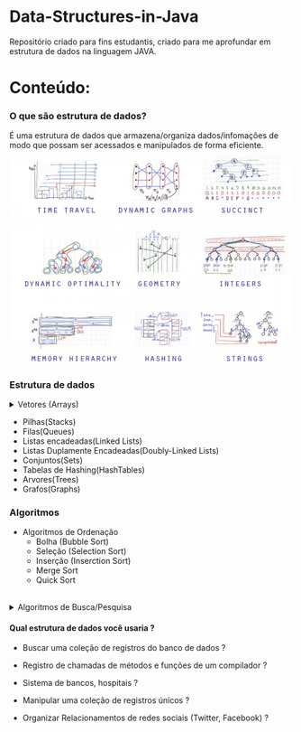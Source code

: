 # Data-Structures-in-Java

Repositório criado para fins estudantis, criado para me aprofundar em estrutura de dados na linguagem JAVA.

# Conteúdo:

### O que são estrutura de dados?

É uma estrutura de dados que armazena/organiza dados/infomações de modo que possam ser acessados e manipulados de forma eficiente.

![Imagem das estruturas de dados](images/estruturaDados.png)

### Estrutura de dados

   <details>
  <summary>Vetores (Arrays)</summary>

 ### Um array é uma estrutura de dados que armazena uma coleção de elementos de tal forma que cada um dos elementos possa ser identificado por, pelo menos um indice ou uma chave.
  
  <br>
  
  - **Criação de um Vetor**  
    - Exemplo de criação de um vetor:  
      ```java
      tipo[] novo_array = new tipo[tamanho];
      ```

- **Iterando um Vetor**

  - Exemplo de iteração usando um `for`:

    ```java
    for (int i = 0; i < novo_array.length; i++) {
        // Acessando o elemento do vetor
        System.out.println(novo_array[i]);
    }
    ```

    - Exemplo de iteração usando um `foreach`:

    ```java
    for (tipo elemento : novo_array) {
      // Acessando o elemento do vetor
      System.out.println(elemento);
    }
    ```

- **Classe Vetor utilizada**

```java
  public class Vetor{
  private String[] elementos;
  private int tamanho;

    public Vetor(int capacidade){
        this.elementos = new String[capacidade];
        this.tamanho = 0;
    }
  }
```

- **Adicionando elemento no final do vetor**

```java
   public void adicionaElemento(String elemento) throws Exception{
      //Itera os elementos dentro do array e aumenta o tamanho até o seu limite total
      if(this.tamanho < this.elementos.length){
          this.elementos[this.tamanho] = elemento;
          this.tamanho++;
      }
      else{
          throw new Exception("Vetor já está cheio, não é possivel adicionar mais elementos");
      }
  }
```

- **Verificando a quantidade de elementos no vetor**

```java
  public int tamanho(){
      return this.tamanho;
  }
```

- **Imprimindo os elementos do vetor**

```java
  @Override
  public String toString(){
      return "Vetor [elementos=" + Arrays.toString(elementos)
                      + ", tamanho="
                      + tamanho + "]";
  }
```

- **Verificando se um elemento existe no vetor**

  - Exemplo de iteração usando um `for`:
    ```java
     public int elementoExisteNoVetorFor(String elemento) {
        for (int i = 0; i < this.elementos.length; i++) {
          if (elementos[i].equals(elemento.toUpperCase())) {
              return i;
          }
    }
      return -1;
    }
    ```
  - Exemplo de iteração usando um `foreach`:

    ```java
    public boolean elementoExisteNoVetorForEach(String elemento) {
       for (String item : elementos) {
          if (item.equals(elemento.toUpperCase())) {
              return true;
          }
      }
      return false;
    }
    ```

- **Adicionando elemento em qualquer posição**
  ```java
     // Representação visual da adição do elemento na posição escolhida no vetor.
    // Quero adicionar Z na posicao 2

    // 0 1 2 3 4 5 6 = tamanho do array é 5
    // B C E F G + +

    // Overloading de metodo
    public boolean adicionar(int posicao, String elemento) {
        // Verifica se a posição está dentro das posições disponiveis dentro do vetor
        if (!(posicao < this.tamanho && posicao >= 0)) {
            throw new IllegalArgumentException("Posição invalida");
        }

        this.aumentarCapacidade();
        // Loop do final do vetor até a posição que o novo elemento será inserido
        // int i = this.tamanho - 1 =
        // this.elementos[i + 1] = this.elementos[i]; =
        for (int i = this.tamanho - 1; i >= posicao; i--) {
            this.elementos[i + 1] = this.elementos[i];
        }
        this.elementos[posicao] = elemento;

        return false;
    }
  ```

- **Adicionando mais capacidade ao vetor**

  ```Java
   // Metodo que só será utilizado dentro da classe vetor
    private void aumentarCapacidade() {
        if (this.tamanho == this.elementos.length) {
            // A melhor forma de aumentar a capacidade do vetor é dobrando o tamanho dele
            String[] elementosNovos = new String[this.elementos.length * 2];

            for (int i = 0; i <= this.elementos.length; i++) {
                elementosNovos[i] = elementos[i];
            }

            this.elementos = elementosNovos;

        }
    }
  ```

- **Removendo elemento do vetor**

```java
  // B G D E F -> Posicao removida é 1(G)
    // 0 1 2 3 4 -> Tamanho 5
    // Vetor[1] = Vetor[2]
    // Vetor[2] = Vetor[3]
    // Vetor[3] = Vetor[4]
    public void remove(int posicao) {
        if (!(posicao < this.tamanho && posicao >= 0)) {
            throw new IllegalArgumentException("Posição invalida");
        }

        // O i irá receber a posição, e enquanto o i for menor do que o (tamanho - 1) =
        // tamanho original do array
        // o i irá aumentar fazendo com que as proximas posicões do array recebam os
        // valores das posições adjacentes e assim removendo o elemento da posição
        // escolhida.
        for (int i = posicao; i < this.tamanho - 1; i++) {
            this.elementos[i] = elementos[i + 1];
        }
        tamanho--;

    }
```
- **Generalizando o tipo dos elementos**
  ### Object X Generics <ㅤTㅤ>
    Quando pensamos em generalizar para que possamos colocar diversos tipos de dados em uma estrutura como uma lista, usando Object ou genéricos (como <T>), devemos considerar vários fatores importantes. Um dos principais pontos é a segurança de tipo (Type Safety), mas há também outros aspectos como reusabilidade, legibilidade, manutenção e desempenho. 
    #### Segurança de tipo(Type Safety):
     - Usando o `Object`
       - Quando utilizamos o `Object` em uma estrutura de dados, o compilador permite que seja armazenado, Pois o `Object` é *SUPERCLASSE* de todas as classes em java.

       - Isso significa que você pode inserir qualquer tipo de dado(Como ´String´, ´Integer´, ou até mesmo Objetos) à estrutura de dados. 

    - Problema com o `Object`    
      - Embora isso possa parecer flexivel, o problema é que a verificação do tipo de objeto só ocorre em _Tempo de execução_ , o que pode levar a exceção como `ClassCastException` se você tentar fazer um cast incorreto.


       ```java
        List list = new ArrayList();
        list.add("String");
        list.add(10);  // Adiciona um número inteiro, que pode ser indesejado
        String str = (String) list.get(0);  // Necessário fazer cast
        Integer num = (Integer) list.get(1);  // Isso pode causar ClassCastException
       ```

       - Usando o `Generics`
        - Quando utilizamos o `Generics`, nós definimos explicitamente o tipo de dados que a estrutura de dados possa armazenar. 

       - Isso signigica que o compilador pode verificar os tipos de dados em _tempo de execução_ e garantir que o tipo do dado esteja correto. E assim, evitando o risco de   exceções em tempo de execução. 

       ```java
      List<String> list = new ArrayList<>();
      list.add("Texto");  
      String str = list.get(0);  // Não há necessidade de cast, já sabemos que é uma String
       ```

    
- **Definindo o tipo do vetor dinamicamente**

    - Para Entendermos melhor o que iremos fazer a seguir, precisamos entender um conceito bastante interessante chamado `Type Erasure`

   #### Type erasure (apagamento de tipo):

    * *O Type Erasure é um mecanismo em Java que remove informações sobre tipos genéricos em tempo de compilação. Isso significa que, durante a execução, o tipo genérico T é substituído pelo seu limite superior (Object, por padrão). Como consequência:*
      * Não é possível acessar ou criar instâncias do tipo genérico diretamente em tempo de execução.
      * Isso leva a limitações, como a impossibilidade de criar arrays de tipos genéricos diretamente.


  ```java
    private void aumentarCapacidade() {
       if (this.tamanho == this.elementos.length) {

        // Não é possível criar um array de tipo genérico diretamente
        // Isso gera um erro de compilação: "Cannot create a generic array of T"
        T[] elementosNovos = new T[this.elementos.length * 2]; 

        for (int i = 0; i < this.elementos.length; i++) {
            elementosNovos[i] = elementos[i];
        }

        this.elementos = elementosNovos;
     }
  }
  ```
  #### Por que isso não funciona?
  A tentativa de criar new T[] falha porque o tipo T não é mais acessível em tempo de execução devido ao Type Erasure.

  #### Como resolver ?
  Embora não possamos criar diretamente um array genérico, podemos usar as seguintes abordagens:


  ```java
    private void aumentarCapacidade() {
       if (this.tamanho == this.elementos.length) {

        // Cria um array de Object e faz o cast para T[]
        T[] elementosNovos = (T[]) new Object[this.elementos.length * 2]; 

        for (int i = 0; i < this.elementos.length; i++) {
            elementosNovos[i] = elementos[i];
        }

        this.elementos = elementosNovos;
     }
  }
  ```

  - A limitação de criar arrays genéricos em Java está diretamente relacionada ao conceito de Type Erasure.
  - Para contornar essa limitação, você pode usar arrays de Object[] com cast, reflexão, ou estruturas como ArrayList, dependendo das suas necessidades.
  - Sempre que possível, escolha soluções que garantam segurança de tipo e simplicidade no código.

  - **Metodos Com o tipo ´Object´**

  ```java
     public boolean adicionaElemento(Object elemento) {
        this.aumentarCapacidade();
        if (this.tamanho < this.elementos.length) {
            this.elementos[this.tamanho] = elemento;
            this.tamanho++;
            return true;
        }
        return false;
    }
  ```

  ```java
    public boolean elementoExisteNoVetorForEach(Object elemento) {
        for (Object item : elementos) {
            if (item.equals(elemento)) {
                return true;
            }
        }
        return false;
    }

    public int elementoExisteNoVetorFor(Object elemento) {
        for (int i = 0; i < this.elementos.length; i++) {
            if (elementos[i].equals(elemento)) {
                return i;
            }
        }
        return -1;
    }
  ```
  ```java
     public boolean adicionar(int posicao, Object elemento) {
        // Verifica se a posição está dentro das posições disponiveis dentro do vetor
        if (!(posicao < this.tamanho && posicao >= 0)) {
            throw new IllegalArgumentException("Posição invalida");
        }

        this.aumentarCapacidade();
        // Loop do final do vetor até a posição que o novo elemento será inserido
        // int i = this.tamanho - 1 =
        // this.elementos[i + 1] = this.elementos[i]; =
        for (int i = this.tamanho - 1; i >= posicao; i--) {
            this.elementos[i + 1] = this.elementos[i];
        }
        this.elementos[posicao] = elemento;

        return false;
    }
  ```
  ```java
        private void aumentarCapacidade() {
        if (this.tamanho == this.elementos.length) {
            // A melhor forma de aumentar a capacidade do vetor é dobrando o tamanho dele
            // Obs: Depende muito do caso em que você está tentando fazer isso, pode
            // acarretar um OutOfMemoryError
            Object[] elementosNovos = new Object[this.elementos.length * 2];

            for (int i = 0; i <= this.elementos.length; i++) {
                elementosNovos[i] = elementos[i];
            }

            this.elementos = elementosNovos;

        }
    }
  ```

  - **Metodos Com o tipo T(Generics)´**

  ```java
     // Uso mais elegante de instaciar um tipo Generics Type
    public VetorGenerics(int capacidade) {
        this.elementos = (T[]) new Object[capacidade];
        this.tamanho = 0;
    }

    public VetorGenerics(Class<T> tipoClasse, int capacidade) {
        this.elementos = (T[]) Array.newInstance(tipoClasse, capacidade);
        this.tamanho = 0;
    }
  ```

  ```java
    public boolean adicionaElemento(T elemento) {
        this.aumentarCapacidade();
        if (this.tamanho < this.elementos.length) {
            this.elementos[this.tamanho] = elemento;
            this.tamanho++;
            return true;
        }
        return false;
    }
  ```
  ```java
      public boolean elementoExisteNoVetorForEach(T elemento) {
        for (T item : elementos) {
            if (item.equals(elemento)) {
                return true;
            }
        }
        return false;
    }

    public int elementoExisteNoVetorFor(T elemento) {
        for (int i = 0; i < this.elementos.length; i++) {
            if (elementos[i].equals(elemento)) {
                return i;
            }
        }
        return -1;
    }
  ```
  ```java
       public boolean adicionar(int posicao, T elemento) {
        // Verifica se a posição está dentro das posições disponiveis dentro do vetor
        if (!(posicao < this.tamanho && posicao >= 0)) {
            throw new IllegalArgumentException("Posição invalida");
        }

        this.aumentarCapacidade();
        // Loop do final do vetor até a posição que o novo elemento será inserido
        // int i = this.tamanho - 1 =
        // this.elementos[i + 1] = this.elementos[i]; =
        for (int i = this.tamanho - 1; i >= posicao; i--) {
            this.elementos[i + 1] = this.elementos[i];
        }
        this.elementos[posicao] = elemento;

        return false;
    }
  ```
    ```java
       private void aumentarCapacidade() {
        if (this.tamanho == this.elementos.length) {

            // Não é possivel criar um array de tipo generico em java, o tipo `T` não é mais
            // acessivel em tempo de execução devido ao type erasure
            T[] elementosNovos = (T[]) new Object[this.elementos.length * 2];

            for (int i = 0; i <= this.elementos.length; i++) {
                elementosNovos[i] = elementos[i];
            }

            this.elementos = elementosNovos;

        }
    }
  ```

  ## Listas

  * Mas conhecida como ArrayList, é uma Classe que introduz uma facilidade maior de manipular um Array da forma convencional.

 ``` java
ArrayList<String> array = new ArrayList<String>();
        array.add("A");
        array.add("B");
        array.add("C");

        // Metodo que adiciona um elemento no index escolhido
        array.add(1, "Elemento");

        // Metodo de busca de algum elemento no array
        boolean existe = array.contains("B");
        if (existe) {
            System.out.println("O elemento existe no Array");
        } else {
            System.out.println("O elemento não existe no Array");
        }

        // Metodo que busca o index de um determinado parametro passado nos parentesees
        int pos = array.indexOf("B");
        if (pos > -1) {
            System.out.println("Elemento existe no array");
        } else {
            System.out.println("O elemento não existe no array");
        }

        // Metodo que busca o elemento de um determinado index
        String index = "Elemento do Index: " + array.get(3);
        System.out.println(index);

        // Metodo que remove um elemento do array e metodo que remove elemento de um
        // index
        array.remove("B"); // Elemento/Objeto
        array.remove(1); // Index

        // Metodo que verifica o tamanho do array
        int tamanho = array.size();
        System.out.println(tamanho);
```
   




</details>

- Pilhas(Stacks)
- Filas(Queues)
- Listas encadeadas(Linked Lists)
- Listas Duplamente Encadeadas(Doubly-Linked Lists)
- Conjuntos(Sets)
- Tabelas de Hashing(HashTables)
- Arvores(Trees)
- Grafos(Graphs)

### Algoritmos

- Algoritmos de Ordenação
  - Bolha (Bubble Sort)
  - Seleção (Selection Sort)
  - Inserção (Inserction Sort)
  - Merge Sort
  - Quick Sort

<br>

<details>
  <summary>Algoritmos de Busca/Pesquisa</summary>

### Busca Sequencial

- Percorre a lista elemento por elemento até encontrar o valor desejado ou atingir o final da lista.
- Ideal para listas pequenas ou não ordenadas.

  ### Métodos de Busca sequencial no Vetor

- **Elemento Existe no Vetor (com ForEach):**

  ```java
  //Tipo da variavel do parametro pode ser qualquer tipo de dado, desde que seja do mesmo tipo do array que está sendo buscado.
  public boolean elementoExisteNoVetorForEach(String elemento) {
      for (String item : elementos) {
          if (item.equals(elemento.toLowerCase())) {
              return true;
          }
      }
      return false;
  }
  ```

  - Verifica se um elemento existe no vetor usando um laço `for-each`.
  - Retorna `true` se o elemento for encontrado, caso contrário, `false`.

- **Elemento Existe no Vetor (com For):**
  ```java
  //Tipo da variavel do parametro pode ser qualquer tipo de dado, desde que seja do mesmo tipo do array que está sendo buscado.
  public int elementoExisteNoVetorFor(String elemento) {
      for (int i = 0; i < this.elementos.length; i++) {
          if (elementos[i].equals(elemento)) {
              return i;
          }
      }
      return -1;
  }
  ```
  - Busca o índice do elemento no vetor usando um laço `for`.
  - Retorna o índice do elemento se encontrado, ou `-1` se não existir.

### Busca Binária

- Divide a lista ordenada em metades sucessivas para localizar o elemento desejado.
- Muito eficiente, com complexidade O(log n), mas exige que a lista esteja previamente ordenada.

</details>

#### Qual estrutura de dados você usaria ?

- Buscar uma coleção de registros do banco de dados ?

- Registro de chamadas de métodos e funções de um compilador ?

- Sistema de bancos, hospitais ?

- Manipular uma coleção de registros únicos ?

- Organizar Relacionamentos de redes sociais (Twitter, Facebook) ?
